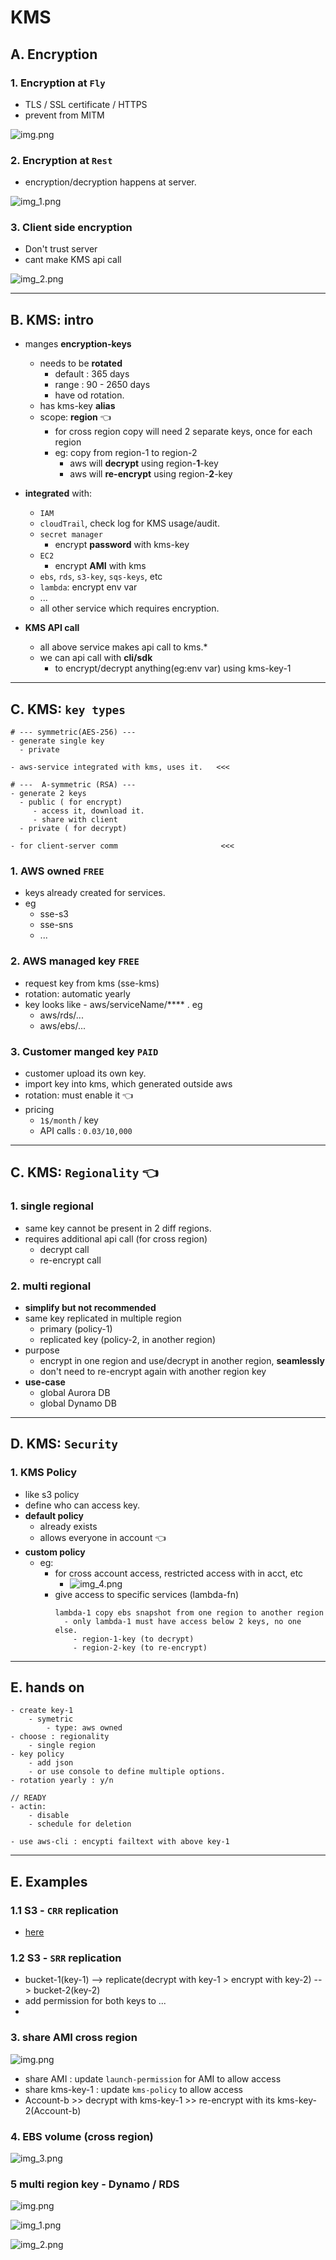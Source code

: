 # KMS 
## A. Encryption
### 1. Encryption at `Fly`
- TLS / SSL certificate / HTTPS
- prevent from MITM

![img.png](../99_img/security/kms/img.png)

### 2. Encryption at `Rest`
- encryption/decryption happens at server.

![img_1.png](../99_img/security/kms/img_1.png)

### 3. Client side encryption

- Don't trust server
- cant make KMS api call

![img_2.png](../99_img/security/kms/img_2.png)

---
## B. KMS: intro
- manges **encryption-keys**
  - needs to be **rotated**
    - default : 365 days
    - range : 90 - 2650 days
    - have od rotation.
  - has kms-key **alias**
  - scope: **region** :point_left:
    - for cross region copy will need 2 separate keys, once for each region
    - eg: copy from region-1 to region-2
      - aws will **decrypt** using region-**1**-key
      - aws will **re-encrypt** using region-**2**-key

- **integrated** with:
  - `IAM`
  - `cloudTrail`, check log for KMS usage/audit.
  - `secret manager` 
    - encrypt **password** with kms-key
  - `EC2`
    - encrypt **AMI** with kms
  - `ebs`, `rds`,  `s3-key`, `sqs-keys`, etc
  - `lambda`: encrypt env var
  - ...
  - all other service which requires encryption.

- **KMS API call** 
  - all above service makes api call to kms.*
  - we can api call with **cli/sdk**
    - to encrypt/decrypt anything(eg:env var) using kms-key-1

--- 
## C. KMS: `key types`
```
# --- symmetric(AES-256) ---
- generate single key
  - private
  
- aws-service integrated with kms, uses it.   <<<

# ---  A-symmetric (RSA) ---
- generate 2 keys
  - public ( for encrypt)
     - access it, download it.
     - share with client
  - private ( for decrypt)
  
- for client-server comm                       <<<
```

### **1. AWS owned**  `FREE`
- keys already created for services. 
- eg
  - sse-s3
  - sse-sns
  - ...

### **2. AWS managed key**  `FREE`
- request key from kms (sse-kms)
- rotation:  automatic yearly
- key looks like - aws/serviceName/**** . eg
  - aws/rds/...
  - aws/ebs/...

### **3. Customer manged key**  `PAID`
- customer upload its own key. 
- import key into kms, which generated outside aws
- rotation:  must enable it :point_left:
- pricing 
  - `1$/month` / key
  - API calls : `0.03/10,000`

---
## C. KMS: `Regionality` :point_left:
### 1. single regional 
- same key cannot be present in 2 diff regions.
- requires additional api call (for cross region)
  - decrypt  call
  - re-encrypt call 

### 2. multi regional 
- **simplify but not recommended**
- same key replicated in multiple region
  - primary (policy-1)
  - replicated key (policy-2, in another region)
- purpose
  - encrypt in one region and use/decrypt in another region, **seamlessly**
  - don't need to re-encrypt again with another region key
- **use-case**
  - global Aurora DB
  - global Dynamo DB

---
## D. KMS: `Security`
### 1. KMS Policy
- like s3 policy
- define who can access key.
- **default policy** 
  - already exists
  - allows everyone in account  :point_left:
- **custom policy** 
  - eg: 
    - for cross account access, restricted access with in acct, etc
      - ![img_4.png](../99_img/security/kms/img_4.png)
    - give access to specific services (lambda-fn)
      ```
      lambda-1 copy ebs snapshot from one region to another region
        - only lambda-1 must have access below 2 keys, no one else.
          - region-1-key (to decrypt) 
          - region-2-key (to re-encrypt) 
      ```
---
## E. hands on
```
- create key-1
    - symetric
        - type: aws owned
- choose : regionality 
    - single region
- key policy
    - add json
    - or use console to define multiple options.
- rotation yearly : y/n

// READY
- actin:
    - disable
    - schedule for deletion 
   
- use aws-cli : encypti failtext with above key-1 
```   
---
## E. Examples
### 1.1 S3 - `CRR` replication 
- [here](./../02_storage/03_S3-1.md#security-while-crr-replication)

### 1.2 S3  - `SRR` replication
- bucket-1(key-1) --> replicate(decrypt with key-1 > encrypt with key-2) --> bucket-2(key-2)
- add permission for both keys to ...
- 
### 3. share AMI cross region
![img.png](../99_img/security/kms-2/img-100.png)
- share AMI : update `launch-permission` for AMI to allow access
- share kms-key-1 : update `kms-policy` to allow access
- Account-b >> decrypt with kms-key-1 >> re-encrypt with its kms-key-2(Account-b)

### 4. EBS volume (cross region)
![img_3.png](../99_img/security/kms/img_3.png)

### 5 multi region key - Dynamo / RDS

![img.png](../99_img/security/kms-2/img.png)

![img_1.png](../99_img/security/kms-2/img_1.png)

![img_2.png](../99_img/security/kms-2/img_2.png)